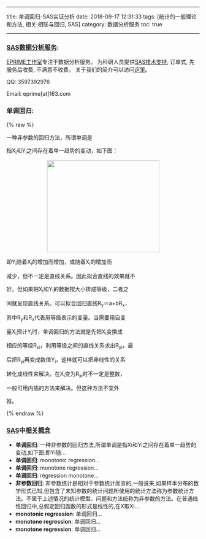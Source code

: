 
---
title: 单调回归-SAS实证分析
date: 2018-09-17 12:31:33
tags: [统计的一般理论和方法, 相关·相联与回归, SAS]
category: 数据分析服务
toc: true

---



<span></span>
<!-- more -->

### [SAS](/tags/SAS/)[数据分析服务](/categories/数据分析服务/):
[EPRIME工作室](http://eprime.cn/)专注于数据分析服务。
为科研人员提供[SAS技术支持](http://eprime.cn/2018/08/18/EPRIME工作室SAS代做服务详情/), 订单式, 先服务后收费, 不满意不收费。
关于我们的简介可以访问[这里](http://eprime.cn/2018/08/17/关于EPRIME工作室/)。

QQ: 3597392976

Email: eprime[at]163.com



### 单调回归:

{% raw %}
<div class="p1">一种非参数的回归方法，所谓单调是
指X<sub>i</sub>和Y<sub>i</sub>之间存在着单一趋势的变动，如下图：<p align="center"><span class="imgdiv" style="text-align:center;"><img onclick="zoomPic(this);" align="absmiddle" width="293" height="240" src="/CRFDPIC/R200806043/R200806043.0185.3%5B4681592631f4%5D.png"></span></p>
<p>即Y<sub>i</sub>随着X<sub>i</sub>的增加而增加，或随着X<sub>i</sub>的增加而
减少，但不一定是直线关系。因此拟合直线的效果就不
好。但如果把X<sub>i</sub>和Y<sub>i</sub>的数据按大小排成等级，二者之
间就呈现直线关系。可以拟合回归直线R<sub>y</sub>＝a+bR<sub>x</sub>，
其中R<sub>y</sub>和R<sub>x</sub>代表用等级表示的变量。当需要用自变
量X<sub>i</sub>预计Y<sub>i</sub>时，单调回归的方法就是先把X<sub>i</sub>变换成
相应的等级R<sub>xi</sub>，利用等级之间的直线关系求出R<sub>yi</sub>，最
后把R<sub>yi</sub>再变成数值Y<sub>i</sub>，这样就可以把非线性的关系
转化成线性来解决。在X<sub>i</sub>变为R<sub>xi</sub>时不一定是整数，
一般可用内插的方法来解决。但这种方法不宜外
推。</p></div>
{% endraw %}



### [SAS](/tags/SAS/)中[相关概念](/categories/数据分析服务)

- **单调回归**: 一种非参数的回归方法,所谓单调是指Xi和Yi之间存在着单一趋势的变动,如下图:即Yi随...
- **单调回归**: monotonic regression...
- **单调回归**: monotone regression...
- **单调回归**: régression monotone...
- **非参数回归**: 非参数统计是相对于参数统计而言的,一般说来,如果样本分布的数学形式已知,但包含了未知参数的统计问题所使用的统计方法称为参数统计方法。不属于上述情况的统计模型、问题和方法统称为非参数的方法。在普通线性回归中,总假定回归函数的形式是线性的,在X取Xi...
- **monotonic regression**: 单调回归...
- **monotone regression**: 单调回归...
- **monotone regression**: 单调回归...





